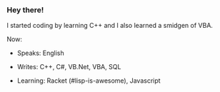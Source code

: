 ### Hey there!

I started coding by learning C++ and I also learned a smidgen of VBA.

Now:

- Speaks: English

- Writes: C++, C#, VB.Net, VBA, SQL

- Learning: Racket (#lisp-is-awesome), Javascript
